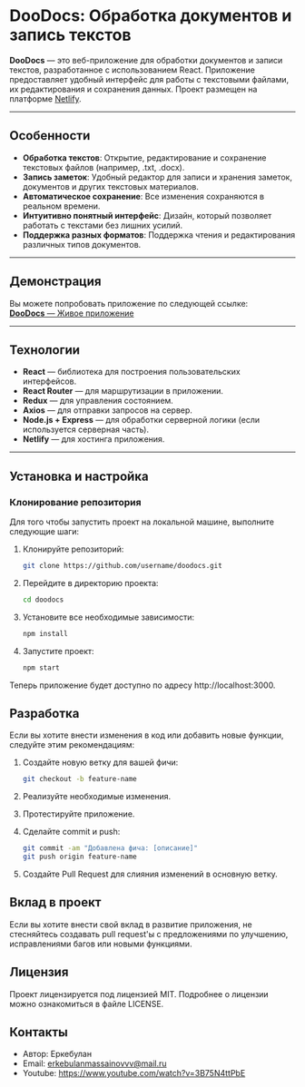 # **DooDocs: Обработка документов и запись текстов**

**DooDocs** — это веб-приложение для обработки документов и записи текстов, разработанное с использованием React. Приложение предоставляет удобный интерфейс для работы с текстовыми файлами, их редактирования и сохранения данных. Проект размещен на платформе [Netlify](https://doodocs-erke.netlify.app/).

---

## **Особенности**

- **Обработка текстов**: Открытие, редактирование и сохранение текстовых файлов (например, .txt, .docx).
- **Запись заметок**: Удобный редактор для записи и хранения заметок, документов и других текстовых материалов.
- **Автоматическое сохранение**: Все изменения сохраняются в реальном времени.
- **Интуитивно понятный интерфейс**: Дизайн, который позволяет работать с текстами без лишних усилий.
- **Поддержка разных форматов**: Поддержка чтения и редактирования различных типов документов.

---

## **Демонстрация**

Вы можете попробовать приложение по следующей ссылке:  
[**DooDocs** — Живое приложение](https://doodocs-erke.netlify.app/)

---

## **Технологии**

- **React** — библиотека для построения пользовательских интерфейсов.
- **React Router** — для маршрутизации в приложении.
- **Redux** — для управления состоянием.
- **Axios** — для отправки запросов на сервер.
- **Node.js + Express** — для обработки серверной логики (если используется серверная часть).
- **Netlify** — для хостинга приложения.

---

## **Установка и настройка**

### Клонирование репозитория

Для того чтобы запустить проект на локальной машине, выполните следующие шаги:

1. Клонируйте репозиторий:

   ```bash
   git clone https://github.com/username/doodocs.git
   ```
2. Перейдите в директорию проекта:

   ```bash
   cd doodocs
   ```

3. Установите все необходимые зависимости:

   ```bash
   npm install
   ```
4. Запустите проект:

   ```bash
   npm start
   ```

Теперь приложение будет доступно по адресу http://localhost:3000.

## Разработка
Если вы хотите внести изменения в код или добавить новые функции, следуйте этим рекомендациям:

1. Создайте новую ветку для вашей фичи:

   ```bash
   git checkout -b feature-name
   ```
2. Реализуйте необходимые изменения.

3. Протестируйте приложение.

4. Сделайте commit и push:

   ```bash
   git commit -am "Добавлена фича: [описание]"
   git push origin feature-name
   ```
5. Создайте Pull Request для слияния изменений в основную ветку.

## Вклад в проект
Если вы хотите внести свой вклад в развитие приложения, не стесняйтесь создавать pull request'ы с предложениями по улучшению, исправлениями багов или новыми функциями.

## Лицензия
Проект лицензируется под лицензией MIT. Подробнее о лицензии можно ознакомиться в файле LICENSE.

## Контакты
- Автор: Еркебулан
- Email: erkebulanmassainovvv@mail.ru
- Youtube: https://www.youtube.com/watch?v=3B75N4ttPbE
